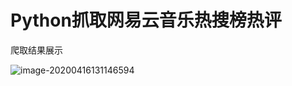 # Python抓取网易云音乐热搜榜热评

爬取结果展示

![image-20200416131146594](https://klause-blog-pictures.oss-cn-shanghai.aliyuncs.com/ipic/2020-04-16-051147.png)



